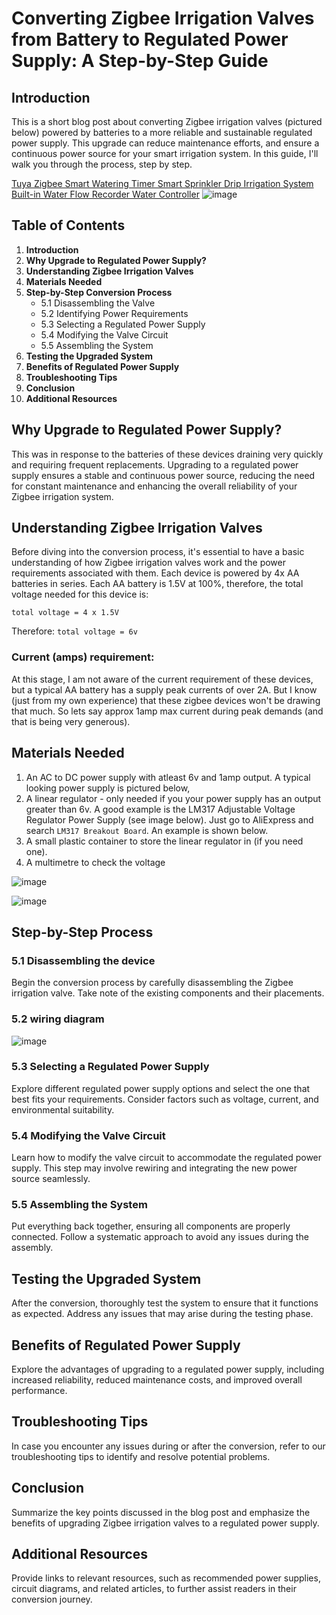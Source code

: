 # Converting Zigbee Irrigation Valves from Battery to Regulated Power Supply: A Step-by-Step Guide

## Introduction
This is a short blog post about converting Zigbee irrigation valves (pictured below) powered by batteries to a more reliable and sustainable regulated power supply. This upgrade can reduce maintenance efforts, and ensure a continuous power source for your smart irrigation system. In this guide, I'll walk you through the process, step by step.

[Tuya Zigbee Smart Watering Timer Smart Sprinkler Drip Irrigation System Built-in Water Flow Recorder Water Controller](https://www.aliexpress.com/item/1005005196816776.html?spm=a2g0o.order_list.order_list_main.40.14971802Z6sJ8Y)
![image](https://github.com/lennon101/blogs/assets/1709944/359a96d9-2ffc-48d4-a4be-6a1f232272ed)


## Table of Contents
1. **Introduction**
2. **Why Upgrade to Regulated Power Supply?**
3. **Understanding Zigbee Irrigation Valves**
4. **Materials Needed**
5. **Step-by-Step Conversion Process**
    - 5.1 Disassembling the Valve
    - 5.2 Identifying Power Requirements
    - 5.3 Selecting a Regulated Power Supply
    - 5.4 Modifying the Valve Circuit
    - 5.5 Assembling the System
6. **Testing the Upgraded System**
7. **Benefits of Regulated Power Supply**
8. **Troubleshooting Tips**
9. **Conclusion**
10. **Additional Resources**

## Why Upgrade to Regulated Power Supply?
This was in response to the batteries of these devices draining very quickly and requiring frequent replacements. Upgrading to a regulated power supply ensures a stable and continuous power source, reducing the need for constant maintenance and enhancing the overall reliability of your Zigbee irrigation system.

## Understanding Zigbee Irrigation Valves
Before diving into the conversion process, it's essential to have a basic understanding of how Zigbee irrigation valves work and the power requirements associated with them. 
Each device is powered by 4x AA batteries in series. Each AA battery is 1.5V at 100%, therefore, the total voltage needed for this device is:

`total voltage = 4 x 1.5V` 

Therefore: 
`total voltage = 6v` 

### Current (amps) requirement: 
At this stage, I am not aware of the current requirement of these devices, but a typical AA battery has a supply peak currents of over 2A. But I know (just from my own experience) that these zigbee devices won't be drawing that much. So lets say approx 1amp max current during peak demands (and that is being very generous). 

## Materials Needed
1. An AC to DC power supply with atleast 6v and 1amp output. A typical looking power supply is pictured below,
2. A linear regulator - only needed if you your power supply has an output greater than 6v. A good example is the LM317 Adjustable Voltage Regulator Power Supply (see image below). Just go to AliExpress and search `LM317 Breakout Board`. An example is shown below. 
3. A small plastic container to store the linear regulator in (if you need one). 
4. A multimetre to check the voltage 

![image](https://github.com/lennon101/blogs/assets/1709944/98392c22-187b-40c4-8111-9f88e4b1f851)

![image](https://github.com/lennon101/blogs/assets/1709944/cb2020f6-52a5-416d-a75a-bd8d5d5f5ef8)

## Step-by-Step Process

### 5.1 Disassembling the device
Begin the conversion process by carefully disassembling the Zigbee irrigation valve. Take note of the existing components and their placements.

### 5.2 wiring diagram
![image](https://github.com/lennon101/blogs/assets/1709944/d3f62dcc-7176-4edd-811e-4bba564ccdfe)


### 5.3 Selecting a Regulated Power Supply
Explore different regulated power supply options and select the one that best fits your requirements. Consider factors such as voltage, current, and environmental suitability.

### 5.4 Modifying the Valve Circuit
Learn how to modify the valve circuit to accommodate the regulated power supply. This step may involve rewiring and integrating the new power source seamlessly.

### 5.5 Assembling the System
Put everything back together, ensuring all components are properly connected. Follow a systematic approach to avoid any issues during the assembly.

## Testing the Upgraded System
After the conversion, thoroughly test the system to ensure that it functions as expected. Address any issues that may arise during the testing phase.

## Benefits of Regulated Power Supply
Explore the advantages of upgrading to a regulated power supply, including increased reliability, reduced maintenance costs, and improved overall performance.

## Troubleshooting Tips
In case you encounter any issues during or after the conversion, refer to our troubleshooting tips to identify and resolve potential problems.

## Conclusion
Summarize the key points discussed in the blog post and emphasize the benefits of upgrading Zigbee irrigation valves to a regulated power supply.

## Additional Resources
Provide links to relevant resources, such as recommended power supplies, circuit diagrams, and related articles, to further assist readers in their conversion journey.
